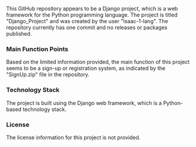  
This GitHub repository appears to be a Django project, which is a web framework for the Python programming language. The project is titled "Django_Project" and was created by the user "Isaac-1-lang". The repository currently has one commit and no releases or packages published.

### Main Function Points
Based on the limited information provided, the main function of this project seems to be a sign-up or registration system, as indicated by the "SignUp.zip" file in the repository.

### Technology Stack
The project is built using the Django web framework, which is a Python-based technology stack.

### License
The license information for this project is not provided.

